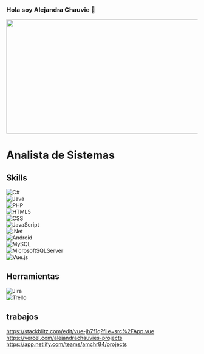 ### Hola soy Alejandra Chauvie 👋

<!--
**alejandrachauvie/alejandrachauvie** is a ✨ _special_ ✨ repository because its `README.md` (this file) appears on your GitHub profile.

Here are some ideas to get you started:

- 🔭 I’m currently working on ...
- 🌱 I’m currently learning ...
- 👯 I’m looking to collaborate on ...
- 🤔 I’m looking for help with ...
- 💬 Ask me about ...
- 📫 How to reach me: ...
- 😄 Pronouns: ...
- ⚡ Fun fact: ...
-->

  <img src="https://get.wallhere.com/photo/3840x2400-px-colorful-cube-puzzles-reflection-Rubiks-Cube-simple-background-1345183.jpg" width="1000px" height="300px" />
  <h1> Analista de Sistemas</h1>


## Skills
![C#](https://img.shields.io/badge/C%23-239120?style=for-the-badge&logo=c-sharp&logoColor=white)<br>
![Java](https://img.shields.io/badge/Java-ED8B00?style=for-the-badge&logo=java&logoColor=white)<br>
![PHP](https://img.shields.io/badge/PHP-777BB4?style=for-the-badge&logo=php&logoColor=white)<br>
![HTML5](https://img.shields.io/badge/HTML-239120?style=for-the-badge&logo=html5&logoColor=white)<br>
![CSS]( https://img.shields.io/badge/CSS3-1572B6?style=for-the-badge&logo=css3&logoColor=white)<br>
![JavaScript](https://img.shields.io/badge/JavaScript-F7DF1E?style=for-the-badge&logo=javascript&logoColor=black)<br>
![.Net](https://img.shields.io/badge/.NET-5C2D91?style=for-the-badge&logo=.net&logoColor=white)<br>
![Android](https://img.shields.io/badge/Android-3DDC84?style=for-the-badge&logo=android&logoColor=white)<br>
![MySQL](https://img.shields.io/badge/mysql-4479A1.svg?style=for-the-badge&logo=mysql&logoColor=white)<br>
![MicrosoftSQLServer](https://img.shields.io/badge/Microsoft%20SQL%20Server-CC2927?style=for-the-badge&logo=microsoft%20sql%20server&logoColor=white)<br>
![Vue.js](https://img.shields.io/badge/vuejs-%2335495e.svg?style=for-the-badge&logo=vuedotjs&logoColor=%234FC08D)<br>


## Herramientas 
![Jira](https://img.shields.io/badge/jira-%230A0FFF.svg?style=for-the-badge&logo=jira&logoColor=white)<br>
![Trello](https://img.shields.io/badge/Trello-%23026AA7.svg?style=for-the-badge&logo=Trello&logoColor=white)<br>


## trabajos
https://stackblitz.com/edit/vue-jh7f1q?file=src%2FApp.vue  <br>
https://vercel.com/alejandrachauvies-projects  <br>
https://app.netlify.com/teams/amchr84/projects








